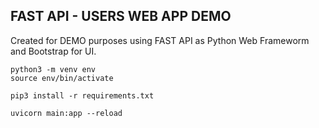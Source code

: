 ## FAST API - USERS WEB APP DEMO
Created for DEMO purposes using FAST API as Python Web Frameworm and Bootstrap for UI.

```
python3 -m venv env
source env/bin/activate

pip3 install -r requirements.txt

uvicorn main:app --reload
```